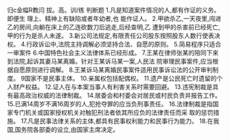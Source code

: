 
归c金幅R教闫
拔。高。训/练
判断题
1.凡是知道案件情况的人,都有作证的义务。即便生
理上、精神上有缺陷或者年幼者,也
能作证人。
2.甲欲杀乙,一天夜里,闯进乙的房间,向躺在床上的乙连砍数刀后逃走,后经查明,乙
遭到甲的杀害前已经死亡,甲的行为是杀人未遂。
3.新公司法规定,有限责任公司股东按照股东人数行使表决权。
4.行政诉讼中,法院主持调解必须坚持合法、自愿的原则。
5.简易程序只适合一审案件
6.中国特色社会主义法律体系已经形成。
7.王某在律师张某的陪同下来到法院,起诉其妻马某离婚。针对王某诉马某一案,人民法
院审理民事案件,应当根据自愿原则进行调解。
8.王某诉马某离婚民事案件适用民事诉讼法的公开审判制度。
9国家不是民事主体。
10.亲属权包括配偶权。
11.遗产是公民死亡时遗留的个人财产权益。
12.证人在与本案当事人有利害关系时需要回避。
13.违宪制裁是具有最高政治权威的法律制裁。
14.居委会和村委会对居民或村民负责并报告工作。
15.已满14周岁不满16周岁的人,犯抢夺罪的应当负刑事责任。
16.法律制裁是指国家专门机关或国家授权机关对触犯刑法者依其所应负的法律责任而采
取的惩罚措施。
17.凡是民事法律关系的主体,都具有民事权利能力和民事行为能力。
18.在我国,国务院各部委的设立,由国家主席决定。

